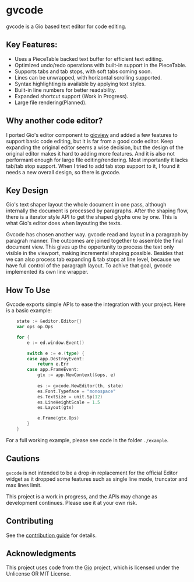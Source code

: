 # gvcode

gvcode is a Gio based text editor for code editing.

## Key Features:

- Uses a PieceTable backed text buffer for efficient text editing.  
- Optimized undo/redo operations with built-in support in the PieceTable.  
- Supports tabs and tab stops, with soft tabs coming soon.  
- Lines can be unwrapped, with horizontal scrolling supported.  
- Syntax highlighting is available by applying text styles.  
- Built-in line numbers for better readability.  
- Expanded shortcut support (Work in Progress).  
- Large file rendering(Planned).

## Why another code editor?

I ported Gio's editor component to [gioview](https://github.com/oligo/gioview) and added a few features to support basic code editing, but it is far from a good code editor. Keep expanding the original editor seems a wise decision, but the design of the original editor makes it hard to adding more features. And it is also not performant enough for large file editing/rendering. Most importantly it lacks tab/tab stop support. When I tried to add tab stop support to it, I found it needs a new overall design, so there is gvcode.

## Key Design

Gio's text shaper layout the whole document in one pass, although internally the document is processed by paragraphs. After the shaping flow, there is a iterator style API to get the shaped glyphs one by one. This is what Gio's editor does when layouting the texts. 

Gvcode has chosen another way. gvcode read and layout in a paragraph by paragrah manner. The outcomes are joined together to assemble the final document view. This gives up the oppertunity to process the text only visible in the viewport, making incremental shaping possible. Besides that we can also process tab expanding & tab stops at line level, because we have full control of the paragraph layout. To achive that goal, gvcode implemented its own line wrapper.


## How To Use

Gvcode exports simple APIs to ease the integration with your project. Here is a basic example:

```go
    state := &editor.Editor{}
	var ops op.Ops

	for {
		e := ed.window.Event()

		switch e := e.(type) {
		case app.DestroyEvent:
			return e.Err
		case app.FrameEvent:
			gtx := app.NewContext(&ops, e)
			
            es := gvcode.NewEditor(th, state)
            es.Font.Typeface = "monospace"
            es.TextSize = unit.Sp(12)
            es.LineHeightScale = 1.5
			es.Layout(gtx)

			e.Frame(gtx.Ops)
		}
	}
```

For a full working example, please see code in the folder `./example`.


## Cautions

`gvcode` is not intended to be a drop-in replacement for the official Editor widget as it dropped some features such as single line mode, truncator and max lines limit. 

This project is a work in progress, and the APIs may change as development continues. Please use it at your own risk.


## Contributing

See the [contribution guide](CONTRIBUTING.md) for details.


## Acknowledgments

This project uses code from the [Gio](https://gioui.org/) project, which is licensed under the Unlicense OR MIT License.

